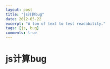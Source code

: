 ```yaml
---
layout: post
title: "js计算bug"
date: 2012-05-22
excerpt: "A ton of text to test readability."
tags: [js, bug]
comments: true
---
```


# js计算bug